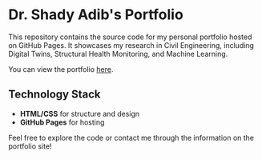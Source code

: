 # Dr. Shady Adib's Portfolio

This repository contains the source code for my personal portfolio hosted on GitHub Pages. It showcases my research in Civil Engineering, including Digital Twins, Structural Health Monitoring, and Machine Learning.

You can view the portfolio [here]().

## Technology Stack
- **HTML/CSS** for structure and design
- **GitHub Pages** for hosting

Feel free to explore the code or contact me through the information on the portfolio site!
